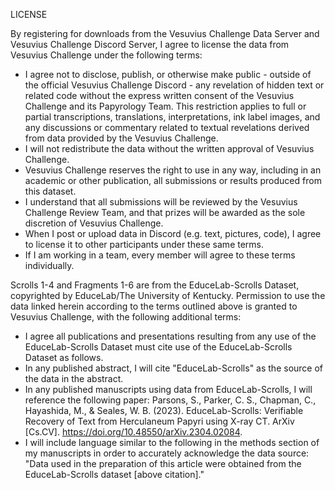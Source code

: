 LICENSE

By registering for downloads from the Vesuvius Challenge Data Server and Vesuvius Challenge Discord Server, I agree to license the data from Vesuvius Challenge under the following terms:

- I agree not to disclose, publish, or otherwise make public - outside of the official Vesuvius Challenge Discord - any revelation of hidden text or related code without the express written consent of the Vesuvius Challenge and its Papyrology Team. This restriction applies to full or partial transcriptions, translations, interpretations, ink label images, and any discussions or commentary related to textual revelations derived from data provided by the Vesuvius Challenge.
- I will not redistribute the data without the written approval of Vesuvius Challenge.
- Vesuvius Challenge reserves the right to use in any way, including in an academic or other publication, all submissions or results produced from this dataset.
- I understand that all submissions will be reviewed by the Vesuvius Challenge Review Team, and that prizes will be awarded as the sole discretion of Vesuvius Challenge.
- When I post or upload data in Discord (e.g. text, pictures, code), I agree to license it to other participants under these same terms.
- If I am working in a team, every member will agree to these terms individually.

Scrolls 1-4 and Fragments 1-6 are from the EduceLab-Scrolls Dataset, copyrighted by EduceLab/The University of Kentucky. Permission to use the data linked herein according to the terms outlined above is granted to Vesuvius Challenge, with the following additional terms:

- I agree all publications and presentations resulting from any use of the EduceLab-Scrolls Dataset must cite use of the EduceLab-Scrolls Dataset as follows.
- In any published abstract, I will cite "EduceLab-Scrolls" as the source of the data in the abstract.
- In any published manuscripts using data from EduceLab-Scrolls, I will reference the following paper: Parsons, S., Parker, C. S., Chapman, C., Hayashida, M., & Seales, W. B. (2023). EduceLab-Scrolls: Verifiable Recovery of Text from Herculaneum Papyri using X-ray CT. ArXiv [Cs.CV]. https://doi.org/10.48550/arXiv.2304.02084.
- I will include language similar to the following in the methods section of my manuscripts in order to accurately acknowledge the data source: "Data used in the preparation of this article were obtained from the EduceLab-Scrolls dataset [above citation]."
